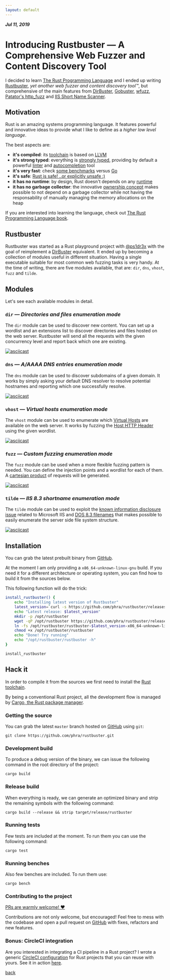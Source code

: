 ```yaml
---
layout: default
---
```


_**Jul 11, 2019**_

# Introducing Rustbuster — A Comprehensive Web Fuzzer and Content Discovery Tool

I decided to learn [The Rust Programming Language](https://doc.rust-lang.org/book/) and I ended up writing [Rustbuster](https://github.com/phra/rustbuster), _yet another web fuzzer and content discovery tool™_, but comprehensive of the main features from [DirBuster](https://sourceforge.net/projects/dirbuster/), [Gobuster](https://github.com/OJ/gobuster), [wfuzz](https://github.com/xmendez/wfuzz), [Patator's http_fuzz](https://github.com/lanjelot/patator) and [IIS Short Name Scanner](https://github.com/irsdl/IIS-ShortName-Scanner).

## Motivation

Rust is an amazing systems programming language. It features powerful and innovative ideas to provide what I like to define as a _higher low level language_.

The best aspects are:

- **it's compiled**: its [toolchain](https://github.com/rust-lang/rustc-guide) is based on [LLVM](https://llvm.org/)
- **it's strong typed**: everything is [strongly typed](https://doc.rust-lang.org/book/ch03-02-data-types.html), providing by default a powerful [linter](https://github.com/rust-lang/rust-clippy) and [autocompletion](https://github.com/racer-rust/racer) tool
- **it's very fast**: check [some benchmarks](https://benchmarksgame-team.pages.debian.net/benchmarksgame/fastest/rust-go.html) versus [Go](https://golang.org/)
- **it's safe**: [Rust is safe! ..or explicitly unsafe :)](https://doc.rust-lang.org/nomicon/meet-safe-and-unsafe.html)
- **it has no runtime**: by design, Rust doesn't depends on any [runtime](https://github.com/rust-lang/rust/blob/master/src/libstd/rt.rs)
- **it has no garbage collector**: the innovative [ownership concept](https://doc.rust-lang.org/book/ch04-01-what-is-ownership.html) makes possible to not depend on a garbage collector while not having the responsability of manually managing the memory allocations on the heap

If you are interested into learning the language, check out [The Rust Programming Language book](https://doc.rust-lang.org/book/).

## Rustbuster

Rustbuster was started as a Rust playground project with [@ps1dr3x](https://twitter.com/ps1dr3x) with the goal of reimplement a [DirBuster](https://sourceforge.net/projects/dirbuster/) equivalent. It ended up by becoming a collection of modules useful in different situation. Having a single executable suitable for most common web fuzzing tasks is very handy. At the time of writing, there are five modules available, that are: `dir`, `dns`, `vhost`, `fuzz` and `tilde`.

## Modules

Let's see each available modules in detail.

### `dir` — _Directories and files enumeration mode_

The `dir` module can be used to discover new content. You can set up a wordlist and an extensions list to discover directories and files hosted on the web server. Rustbuster will send all the requests with the given concurrency level and report back which one are existing.

[![asciicast](https://asciinema.org/a/sMvjfHRo4SS88BuCdnXdwmbxh.svg)](https://asciinema.org/a/sMvjfHRo4SS88BuCdnXdwmbxh)

### `dns` — _A/AAAA DNS entries enumeration mode_

The `dns` module can be used to discover subdomains of a given domain. It works by simply asking your default DNS resolver to resolve potential hostnames and reporting which one successfully resolve.

[![asciicast](https://asciinema.org/a/cunb8Nf8p90pMztu6kPkbINJY.svg)](https://asciinema.org/a/cunb8Nf8p90pMztu6kPkbINJY)

### `vhost` — _Virtual hosts enumeration mode_

The `vhost` module can be used to enumerate which [Virtual Hosts](https://en.wikipedia.org/wiki/Virtual_hosting) are available on the web server. It works by fuzzing the [Host HTTP Header](https://developer.mozilla.org/en-US/docs/Web/HTTP/Headers/Host) using the given wordlist.

[![asciicast](https://asciinema.org/a/zxlx9aahMYyvhmZxdsKfZz3Ph.svg)](https://asciinema.org/a/zxlx9aahMYyvhmZxdsKfZz3Ph)

### `fuzz` — _Custom fuzzing enumeration mode_

The `fuzz` module can be used when a more flexible fuzzing pattern is needed. You can define the injection points and a wordlist for each of them. A [cartesian product](https://en.wikipedia.org/wiki/Cartesian_product) of requests will be generated.

[![asciicast](https://asciinema.org/a/yMhk9C5HcKtrlkzFJS9a8m2WR.svg)](https://asciinema.org/a/yMhk9C5HcKtrlkzFJS9a8m2WR)

### `tilde` — _IIS 8.3 shortname enumeration mode_

The `tilde` module can be used to exploit the [known information disclosure issue](https://soroush.secproject.com/downloadable/microsoft_iis_tilde_character_vulnerability_feature.pdf) related to Microsoft IIS and [DOS 8.3 filenames](https://en.wikipedia.org/wiki/8.3_filename) that makes possible to easily enumerate the server side file system structure.

[![asciicast](https://asciinema.org/a/Knl1CtC0Q4gkPEaPl4hpG8eFQ.svg)](https://asciinema.org/a/Knl1CtC0Q4gkPEaPl4hpG8eFQ)

## Installation

You can grab the latest prebuilt binary from [GitHub](https://github.com/phra/rustbuster/releases).

At the moment I am only providing a `x86_64-unknown-linux-gnu` build. If you need it for a different architecture or operating system, you can find how to build it from the sources below.

This following function will do the trick:

```bash
install_rustbuster() {
    echo "Installing latest version of Rustbuster"
    latest_version=`curl -s https://github.com/phra/rustbuster/releases | grep "rustbuster-v" | head -n1 | cut -d'/' -f6`
    echo "Latest release: $latest_version"
    mkdir -p /opt/rustbuster
    wget -qP /opt/rustbuster https://github.com/phra/rustbuster/releases/download/$latest_version/rustbuster-$latest_version-x86_64-unknown-linux-gnu
    ln -fs /opt/rustbuster/rustbuster-$latest_version-x86_64-unknown-linux-gnu /opt/rustbuster/rustbuster
    chmod +x /opt/rustbuster/rustbuster
    echo "Done! Try running"
    echo "/opt/rustbuster/rustbuster -h"
}

install_rustbuster
```

## Hack it

In order to compile it from the sources we first need to install the [Rust toolchain](https://rustup.rs/).

By being a conventional Rust project, all the development flow is managed by [Cargo, the Rust package manager](https://doc.rust-lang.org/cargo/).

### Getting the source

You can grab the latest `master` branch hosted on [GitHub](https://github.com/phra/rustbuster) using `git`:

```text
git clone https://github.com/phra/rustbuster.git
```

### Development build

To produce a debug version of the binary, we can issue the following command in the root directory of the project:

```text
cargo build
```

### Release build

When everything is ready, we can generate an optimized binary and strip the remaining symbols with the following command:

```text
cargo build --release && strip target/release/rustbuster
```

### Running tests

Few tests are included at the moment. To run them you can use the following command:

```text
cargo test
```

### Running benches

Also few benches are included. To run them use:

```text
cargo bench
```

### Contributing to the project

[PRs are warmly welcome! ❤](https://github.com/phra/rustbuster/fork)

Contributions are not only welcome, but encouraged! Feel free to mess with the codebase and open a pull request on [GitHub](https://github.com/phra/rustbuster/pulls) with fixes, refactors and new features.

### Bonus: CircleCI integration

Are you interested in integrating a CI pipeline in a Rust project? I wrote a generic [CircleCI configuration](https://github.com/phra/rustbuster/blob/master/.circleci/config.yml) for Rust projects that you can reuse with yours. See it in action [here](https://circleci.com/gh/phra/workflows/rustbuster/tree/master).

[back](../)
